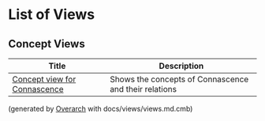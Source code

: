 # List of Views

## Concept Views
| Title | Description |
|---|---|
| [Concept view for Connascence](concept-view.md) | Shows the concepts of Connascence and their relations |


(generated by [Overarch](https://github.com/soulspace-org/overarch) with docs/views/views.md.cmb)
